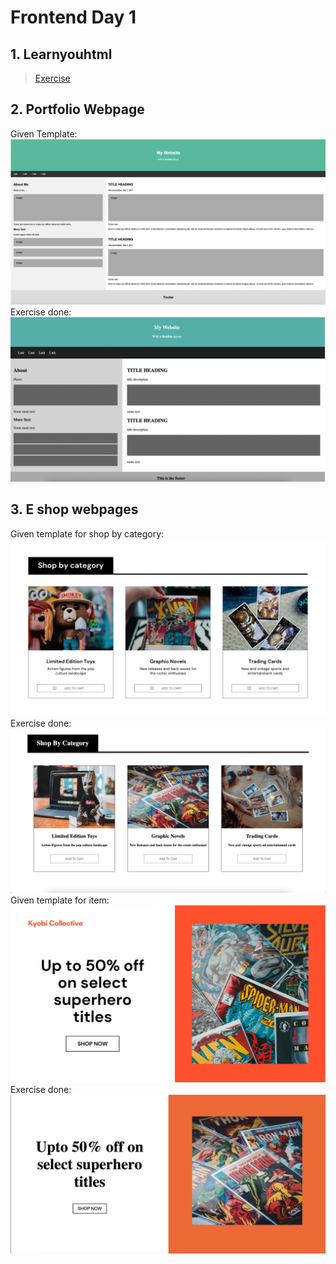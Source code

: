 # Frontend Day 1
## 1. Learnyouhtml
>[Exercise](./learnyouhtml/)

## 2. Portfolio Webpage
Given Template:\
![given template](./portfolio/images/image.png)
Exercise done:\
![portfolio-palak](./portfolio/images/portfolio-palak.png)

## 3. E shop webpages 
Given template for shop by category:
![category](./shop-category/images/image.png)
Exercise done:
![category](./shop-category/images/shop-category-palak.png)
Given template for item:
![category](./shop-category/images/image-items.png)
Exercise done:
![category](./shop-category/images/e-shop-item-page-palak.png)
